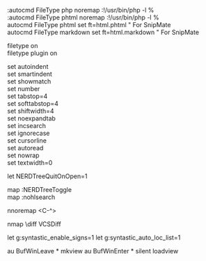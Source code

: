 :autocmd FileType php noremap <C-L> :!/usr/bin/php -l %<CR>  
:autocmd FileType phtml noremap <C-L> :!/usr/bin/php -l %<CR>  
autocmd FileType phtml set ft=html.phtml " For SnipMate  
autocmd FileType markdown set ft=html.markdown " For SnipMate  

filetype on  
filetype plugin on  

set autoindent  
set smartindent  
set showmatch  
set number  
set tabstop=4  
set softtabstop=4  
set shiftwidth=4  
set noexpandtab  
set incsearch  
set ignorecase  
set cursorline  
set autoread  
set nowrap  
set textwidth=0

let NERDTreeQuitOnOpen=1  

map <C-c> :NERDTreeToggle<CR>  
map <C-k> :nohlsearch<CR>  

nnoremap <CR> <C-^>  

nmap \diff <Plug>VCSDiff

let g:syntastic_enable_signs=1
let g:syntastic_auto_loc_list=1

au BufWinLeave * mkview
au BufWinEnter * silent loadview
